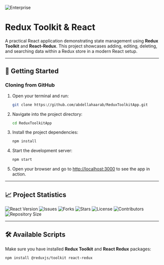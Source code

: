 
![Enterprise](./public/assets/banner.jpg)

# Redux Toolkit & React

A practical React application demonstrating state management using **Redux Toolkit** and **React-Redux**. This project showcases adding, editing, deleting, and searching data within a Redux store in a modern React setup.

---

## 🚀 Getting Started

### Cloning from GitHub

1. Open your terminal and run:

   ```bash
   git clone https://github.com/abdellahaarab/ReduxToolkitApp.git
   ```
2. Navigate into the project directory:

   ```bash
   cd ReduxToolkitApp
   ```
3. Install the project dependencies:

   ```bash
   npm install
   ```
4. Start the development server:

   ```bash
   npm start
   ```
5. Open your browser and go to [http://localhost:3000](http://localhost:3000) to see the app in action.

---

## 📈 Project Statistics

![React Version](https://img.shields.io/badge/React-18-dodgerblue?style=for-the-badge\&logo=react)
![Issues](https://img.shields.io/github/issues/abdellahaarab/ReduxToolkitApp?style=for-the-badge\&logo=github)
![Forks](https://img.shields.io/github/forks/abdellahaarab/ReduxToolkitApp?style=for-the-badge\&logo=github)
![Stars](https://img.shields.io/github/stars/abdellahaarab/ReduxToolkitApp?style=for-the-badge\&logo=github)
![License](https://img.shields.io/github/license/abdellahaarab/ReduxToolkitApp?style=for-the-badge\&logo=open-source-initiative)
![Contributors](https://img.shields.io/github/contributors/abdellahaarab/ReduxToolkitApp?style=for-the-badge\&logo=github)
![Repository Size](https://img.shields.io/github/repo-size/abdellahaarab/ReduxToolkitApp?style=for-the-badge\&logo=github)

---

## 🛠️ Available Scripts

Make sure you have installed **Redux Toolkit** and **React Redux** packages:

```bash
npm install @reduxjs/toolkit react-redux
```

